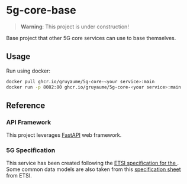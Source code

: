 # 5g-core-base

> **Warning**: This project is under construction!

Base project that other 5G core services can use to base themselves.

## Usage

Run <your service> using docker:

```bash
docker pull ghcr.io/gruyaume/5g-core-<your service>:main
docker run -p 8082:80 ghcr.io/gruyaume/5g-core-<your service>:main
```

## Reference

### API Framework

This project leverages [FastAPI](https://github.com/tiangolo/full-stack-fastapi-postgresql) web
  framework. 

### 5G Specification

This service has been created following the 
[ETSI specification for the <your service>](https://www.etsi.org/deliver/etsi_ts/129500_129599/129509/16.04.00_60/ts_129509v160400p.pdf).
Some common data models are also taken from this [specification sheet](https://www.etsi.org/deliver/etsi_ts/129500_129599/129571/15.03.00_60/ts_129571v150300p.pdf) from ETSI.
